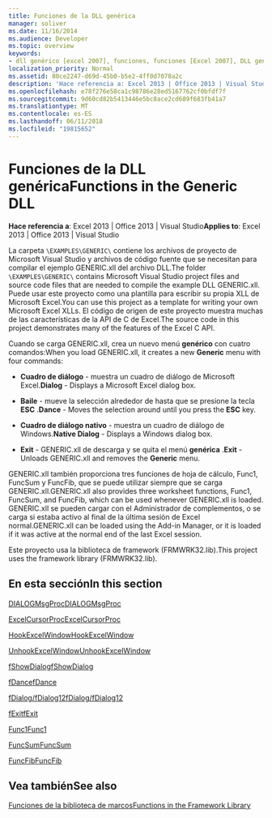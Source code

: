 ```yaml
---
title: Funciones de la DLL genérica
manager: soliver
ms.date: 11/16/2014
ms.audience: Developer
ms.topic: overview
keywords:
- dll genérico [excel 2007], funciones, funciones [Excel 2007], DLL genérica
localization_priority: Normal
ms.assetid: 80ce2247-d69d-45b0-b5e2-4ff0d7078a2c
description: 'Hace referencia a: Excel 2013 | Office 2013 | Visual Studio'
ms.openlocfilehash: e78f276e58ca1c98786e28ed5167762cf0bfdf7f
ms.sourcegitcommit: 9d60cd82b5413446e5bc8ace2cd689f683fb41a7
ms.translationtype: MT
ms.contentlocale: es-ES
ms.lasthandoff: 06/11/2018
ms.locfileid: "19815652"
---
```

# <a name="functions-in-the-generic-dll"></a><span data-ttu-id="fd54a-104">Funciones de la DLL genérica</span><span class="sxs-lookup"><span data-stu-id="fd54a-104">Functions in the Generic DLL</span></span>

 <span data-ttu-id="fd54a-105">**Hace referencia a**: Excel 2013 | Office 2013 | Visual Studio</span><span class="sxs-lookup"><span data-stu-id="fd54a-105">**Applies to**: Excel 2013 | Office 2013 | Visual Studio</span></span> 
  
<span data-ttu-id="fd54a-106">La carpeta `\EXAMPLES\GENERIC\` contiene los archivos de proyecto de Microsoft Visual Studio y archivos de código fuente que se necesitan para compilar el ejemplo GENERIC.xll del archivo DLL.</span><span class="sxs-lookup"><span data-stu-id="fd54a-106">The folder  `\EXAMPLES\GENERIC\` contains Microsoft Visual Studio project files and source code files that are needed to compile the example DLL GENERIC.xll.</span></span> <span data-ttu-id="fd54a-107">Puede usar este proyecto como una plantilla para escribir su propia XLL de Microsoft Excel.</span><span class="sxs-lookup"><span data-stu-id="fd54a-107">You can use this project as a template for writing your own Microsoft Excel XLLs.</span></span> <span data-ttu-id="fd54a-108">El código de origen de este proyecto muestra muchas de las características de la API de C de Excel.</span><span class="sxs-lookup"><span data-stu-id="fd54a-108">The source code in this project demonstrates many of the features of the Excel C API.</span></span> 
  
<span data-ttu-id="fd54a-109">Cuando se carga GENERIC.xll, crea un nuevo menú **genérico** con cuatro comandos:</span><span class="sxs-lookup"><span data-stu-id="fd54a-109">When you load GENERIC.xll, it creates a new **Generic** menu with four commands:</span></span> 
  
- <span data-ttu-id="fd54a-110">**Cuadro de diálogo** - muestra un cuadro de diálogo de Microsoft Excel.</span><span class="sxs-lookup"><span data-stu-id="fd54a-110">**Dialog** - Displays a Microsoft Excel dialog box.</span></span> 
    
- <span data-ttu-id="fd54a-111">**Baile** - mueve la selección alrededor de hasta que se presione la tecla **ESC** .</span><span class="sxs-lookup"><span data-stu-id="fd54a-111">**Dance** - Moves the selection around until you press the **ESC** key.</span></span> 
    
- <span data-ttu-id="fd54a-112">**Cuadro de diálogo nativo** - muestra un cuadro de diálogo de Windows.</span><span class="sxs-lookup"><span data-stu-id="fd54a-112">**Native Dialog** - Displays a Windows dialog box.</span></span> 
    
- <span data-ttu-id="fd54a-113">**Exit** - GENERIC.xll de descarga y se quita el menú **genérica** .</span><span class="sxs-lookup"><span data-stu-id="fd54a-113">**Exit** - Unloads GENERIC.xll and removes the **Generic** menu.</span></span> 
    
<span data-ttu-id="fd54a-114">GENERIC.xll también proporciona tres funciones de hoja de cálculo, Func1, FuncSum y FuncFib, que se puede utilizar siempre que se carga GENERIC.xll.</span><span class="sxs-lookup"><span data-stu-id="fd54a-114">GENERIC.xll also provides three worksheet functions, Func1, FuncSum, and FuncFib, which can be used whenever GENERIC.xll is loaded.</span></span> <span data-ttu-id="fd54a-115">GENERIC.xll se pueden cargar con el Administrador de complementos, o se carga si estaba activo al final de la última sesión de Excel normal.</span><span class="sxs-lookup"><span data-stu-id="fd54a-115">GENERIC.xll can be loaded using the Add-in Manager, or it is loaded if it was active at the normal end of the last Excel session.</span></span>
  
<span data-ttu-id="fd54a-116">Este proyecto usa la biblioteca de framework (FRMWRK32.lib).</span><span class="sxs-lookup"><span data-stu-id="fd54a-116">This project uses the framework library (FRMWRK32.lib).</span></span>
  
## <a name="in-this-section"></a><span data-ttu-id="fd54a-117">En esta sección</span><span class="sxs-lookup"><span data-stu-id="fd54a-117">In this section</span></span>

[<span data-ttu-id="fd54a-118">DIALOGMsgProc</span><span class="sxs-lookup"><span data-stu-id="fd54a-118">DIALOGMsgProc</span></span>](dialogmsgproc.md)
  
[<span data-ttu-id="fd54a-119">ExcelCursorProc</span><span class="sxs-lookup"><span data-stu-id="fd54a-119">ExcelCursorProc</span></span>](excelcursorproc.md)
  
[<span data-ttu-id="fd54a-120">HookExcelWindow</span><span class="sxs-lookup"><span data-stu-id="fd54a-120">HookExcelWindow</span></span>](hookexcelwindow.md)
  
[<span data-ttu-id="fd54a-121">UnhookExcelWindow</span><span class="sxs-lookup"><span data-stu-id="fd54a-121">UnhookExcelWindow</span></span>](unhookexcelwindow.md)
  
[<span data-ttu-id="fd54a-122">fShowDialog</span><span class="sxs-lookup"><span data-stu-id="fd54a-122">fShowDialog</span></span>](fshowdialog.md)
  
[<span data-ttu-id="fd54a-123">fDance</span><span class="sxs-lookup"><span data-stu-id="fd54a-123">fDance</span></span>](fdance.md)
  
[<span data-ttu-id="fd54a-124">fDialog/fDialog12</span><span class="sxs-lookup"><span data-stu-id="fd54a-124">fDialog/fDialog12</span></span>](fdialog-fdialog12.md)
  
[<span data-ttu-id="fd54a-125">fExit</span><span class="sxs-lookup"><span data-stu-id="fd54a-125">fExit</span></span>](fexit.md)
  
[<span data-ttu-id="fd54a-126">Func1</span><span class="sxs-lookup"><span data-stu-id="fd54a-126">Func1</span></span>](func1.md)
  
[<span data-ttu-id="fd54a-127">FuncSum</span><span class="sxs-lookup"><span data-stu-id="fd54a-127">FuncSum</span></span>](funcsum.md)
  
[<span data-ttu-id="fd54a-128">FuncFib</span><span class="sxs-lookup"><span data-stu-id="fd54a-128">FuncFib</span></span>](funcfib.md)
  
## <a name="see-also"></a><span data-ttu-id="fd54a-129">Vea también</span><span class="sxs-lookup"><span data-stu-id="fd54a-129">See also</span></span>



[<span data-ttu-id="fd54a-130">Funciones de la biblioteca de marcos</span><span class="sxs-lookup"><span data-stu-id="fd54a-130">Functions in the Framework Library</span></span>](functions-in-the-framework-library.md)

